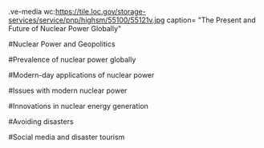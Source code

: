 
.ve-media  wc:https://tile.loc.gov/storage-services/service/pnp/highsm/55100/55121v.jpg caption= "The Present and Future of Nuclear Power Globally"

#Nuclear Power and Geopolitics 






#Prevalence of nuclear power globally




#Modern-day applications of nuclear power




#Issues with modern nuclear power



#Innovations in nuclear energy generation





#Avoiding disasters



#Social media and disaster tourism
